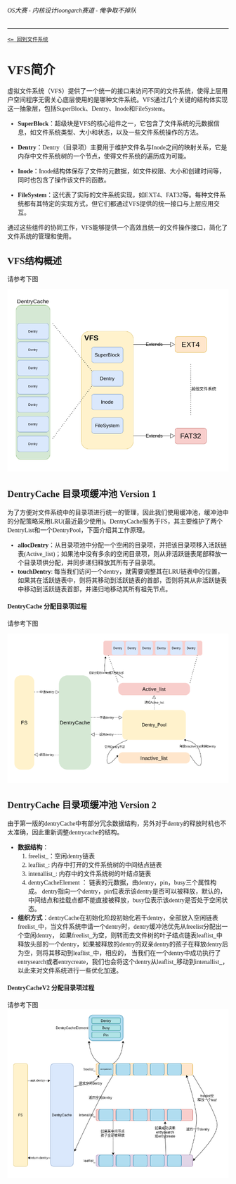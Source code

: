 <font face="Ubuntu  Mono">

###### OS大赛 - 内核设计loongarch赛道 - 俺争取不掉队

---------------------------------------------

[ `<= 回到文件系统`](../fs.md)

# VFS简介 


虚拟文件系统（VFS）提供了一个统一的接口来访问不同的文件系统，使得上层用户空间程序无需关心底层使用的是哪种文件系统。VFS通过几个关键的结构体实现这一抽象层，包括SuperBlock、Dentry、Inode和FileSystem。

- **SuperBlock**：超级块是VFS的核心组件之一，它包含了文件系统的元数据信息，如文件系统类型、大小和状态，以及一些文件系统操作的方法。

- **Dentry**：Dentry（目录项）主要用于维护文件名与Inode之间的映射关系，它是内存中文件系统树的一个节点，使得文件系统的遍历成为可能。

- **Inode**：Inode结构体保存了文件的元数据，如文件权限、大小和创建时间等，同时也包含了操作该文件的函数。

- **FileSystem**：这代表了实际的文件系统实现，如EXT4、FAT32等。每种文件系统都有其特定的实现方式，但它们都通过VFS提供的统一接口与上层应用交互。

通过这些组件的协同工作，VFS能够提供一个高效且统一的文件操作接口，简化了文件系统的管理和使用。

## VFS结构概述 
请参考下图

![](../img/vfs_arch.png)

## DentryCache 目录项缓冲池  Version 1

为了方便对文件系统中的目录项进行统一的管理，因此我们使用缓冲池，缓冲池中的分配策略采用LRU(最近最少使用)。DentryCache服务于FS，其主要维护了两个DentryList和一个DentryPool，下面介绍其工作原理。 
- **allocDentry**：从目录项池中分配一个空闲的目录项，并把该目录项移入活跃链表(Active_list)；如果池中没有多余的空闲目录项，则从非活跃链表尾部释放一个目录项供分配，并同步递归释放其所有子目录项。
- **touchDentry**: 每当我们访问一个dentry，就需要调整其在LRU链表中的位置，如果其在活跃链表中，则将其移动到活跃链表的首部，否则将其从非活跃链表中移动到活跃链表首部，并递归地移动其所有祖先节点。

#### DentryCache 分配目录项过程
请参考下图 

![](../img/dentryPoolAllocate.png)


## DentryCache 目录项缓冲池 Version 2

由于第一版的dentryCache中有部分冗余数据结构，另外对于dentry的释放时机也不太准确，因此重新调整dentrycache的结构。 
- **数据结构**：
    1.  freelist_：空闲dentry链表
    2.  leaflist_: 内存中打开的文件系统树的中间结点链表
    3.  intenallist_: 内存中的文件系统树的叶结点链表 
    4.  dentryCacheElement ： 链表的元数据，由dentry，pin，busy三个属性构成。 dentry指向一个dentry，pin位表示该dentry是否可以被释放，默认的，中间结点和挂载点都不能直接被释放，busy位表示该dentry是否处于空闲状态。 
- **组织方式**：dentryCache在初始化阶段初始化若干dentry，全部放入空闲链表freelist_中，当文件系统申请一个dentry时，dentry缓冲池优先从freelist分配出一个空闲dentry， 
如果freelist_为空，则转而去文件树的叶子结点链表leaflist_中释放头部的一个dentry，如果被释放的dentry的双亲dentry的孩子在释放dentry后为空，则将其移动到leaflist_中，相应的， 
当我们在一个dentry中成功执行了entrysearch或者entrycreate，我们也会将这个dentry从leaflist_移动到intenallist_，以此来对文件系统进行一些优化加速。
#### DentryCacheV2 分配目录项过程 
请参考下图
![](../img/DentryPoolAllocateV2.png)

